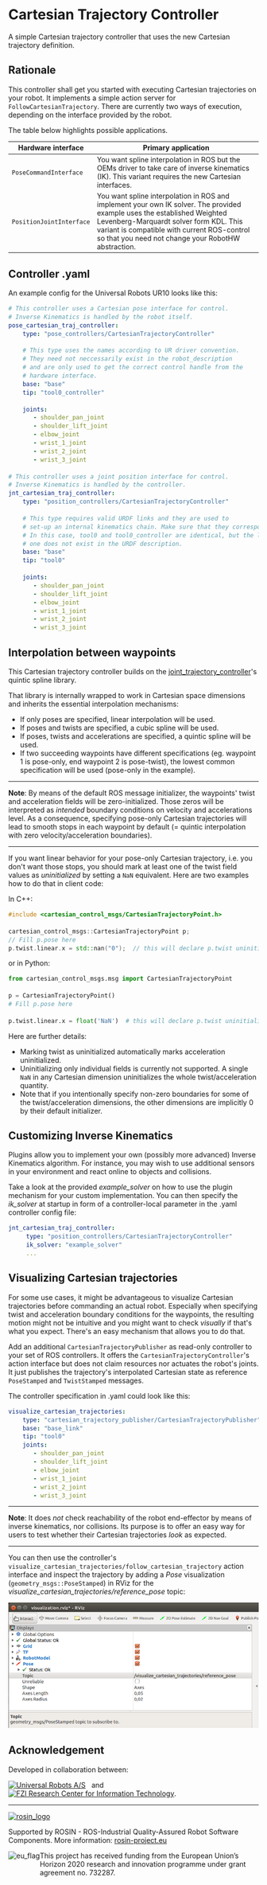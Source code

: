 # Cartesian Trajectory Controller
A simple Cartesian trajectory controller that uses the new Cartesian trajectory definition.

## Rationale
This controller shall get you started with executing Cartesian trajectories on your robot.
It implements a simple action server for `FollowCartesianTrajectory`. There are currently two ways of execution, depending on the interface provided by the robot.

The table below highlights possible applications.

| Hardware interface | Primary application |
| -------- | -------- |
| ``PoseCommandInterface``    | You want spline interpolation in ROS but the OEMs driver to take care of inverse kinematics (IK). This variant requires the new Cartesian interfaces.
| ``PositionJointInterface``     | You want spline interpolation in ROS and implement your own IK solver. The provided example uses the established Weighted Levenberg-Marquardt solver form KDL. This variant is compatible with current ROS-control so that you need not change your RobotHW abstraction.


## Controller .yaml
An example config for the Universal Robots UR10 looks like this:
```yaml
# This controller uses a Cartesian pose interface for control.
# Inverse Kinematics is handled by the robot itself.
pose_cartesian_traj_controller:
    type: "pose_controllers/CartesianTrajectoryController"

    # This type uses the names according to UR driver convention.
    # They need not neccessarily exist in the robot_description
    # and are only used to get the correct control handle from the
    # hardware interface.
    base: "base"
    tip: "tool0_controller"

    joints:
       - shoulder_pan_joint
       - shoulder_lift_joint
       - elbow_joint
       - wrist_1_joint
       - wrist_2_joint
       - wrist_3_joint

# This controller uses a joint position interface for control.
# Inverse Kinematics is handled by the controller.
jnt_cartesian_traj_controller:
    type: "position_controllers/CartesianTrajectoryController"

    # This type requires valid URDF links and they are used to
    # set-up an internal kinematics chain. Make sure that they correspond to the drivers' frames.
    # In this case, tool0 and tool0_controller are identical, but the latter
    # one does not exist in the URDF description.
    base: "base"
    tip: "tool0"

    joints:
       - shoulder_pan_joint
       - shoulder_lift_joint
       - elbow_joint
       - wrist_1_joint
       - wrist_2_joint
       - wrist_3_joint

```
## Interpolation between waypoints
This Cartesian trajectory controller builds on the [joint_trajectory_controller](http://wiki.ros.org/joint_trajectory_controller)'s quintic spline library.

That library is internally wrapped to work in Cartesian space dimensions and inherits the essential interpolation mechanisms:

- If only poses are specified, linear interpolation will be used.
- If poses and twists are specified, a cubic spline will be used.
- If poses, twists and accelerations are specified, a quintic spline will be used.
- If two succeeding waypoints have different specifications
  (eg. waypoint 1 is pose-only, end waypoint 2 is pose-twist), the lowest common specification will be used
  (pose-only in the example).

---
**Note**:
By means of the default ROS message initializer, the waypoints' twist and acceleration fields will be zero-initialized.
Those zeros will be interpreted as _intended_ boundary conditions on velocity and accelerations level.
As a consequence, specifying pose-only Cartesian trajectories will lead to smooth stops in each waypoint by default (= quintic interpolation with zero velocity/acceleration boundaries).

---

If you want linear behavior for your pose-only Cartesian trajectory, i.e. you don't want those stops, you should mark at least one of the twist field values as _uninitialized_ by setting a `NaN` equivalent.
Here are two examples how to do that in client code:

In C++:
```c++
#include <cartesian_control_msgs/CartesianTrajectoryPoint.h>

cartesian_control_msgs::CartesianTrajectoryPoint p;
// Fill p.pose here
p.twist.linear.x = std::nan("0");  // this will declare p.twist uninitialized.
```

or in Python:
```python
from cartesian_control_msgs.msg import CartesianTrajectoryPoint

p = CartesianTrajectoryPoint()
# Fill p.pose here

p.twist.linear.x = float('NaN')  # this will declare p.twist uninitialized.
```

Here are further details:
- Marking twist as uninitialized automatically marks acceleration uninitialized.
- Uninitializing only individual fields is currently not supported. A single `NaN` in any Cartesian dimension uninitializes the whole twist/acceleration quantity.
- Note that if you intentionally specify non-zero boundaries for some of the twist/acceleration dimensions, the other dimensions are implicitly 0 by their default initializer.

## Customizing Inverse Kinematics

Plugins allow you to implement your own (possibly more advanced) Inverse Kinematics algorithm. For instance, you may wish
to use additional sensors in your environment and react online to objects and collisions.

Take a look at the provided *example_solver* on how to use the plugin mechanism for your custom implementation.
You can then specify the *ik_solver* at startup in form of a controller-local parameter in the .yaml controller config file:

```yaml
jnt_cartesian_traj_controller:
     type: "position_controllers/CartesianTrajectoryController"
     ik_solver: "example_solver"
     ...

```

## Visualizing Cartesian trajectories

For some use cases, it might be advantageous to visualize Cartesian trajectories before commanding an actual robot.
Especially when specifying twist and acceleration boundary conditions for the waypoints,
the resulting motion might not be intuitive and you might want to check _visually_ if that's what you expect.
There's an easy mechanism that allows you to do that.

Add an additional `CartesianTrajectoryPublisher` as read-only
controller to your set of ROS controllers.  It offers the `CartesianTrajectoryController`'s
action interface but does not claim resources nor actuates the robot's
joints.  It just publishes the trajectory's interpolated Cartesian state
as reference `PoseStamped` and `TwistStamped` messages.

The controller specification in .yaml could look like this:

```yaml
visualize_cartesian_trajectories:
    type: "cartesian_trajectory_publisher/CartesianTrajectoryPublisher"
    base: "base_link"
    tip: "tool0"
    joints:
       - shoulder_pan_joint
       - shoulder_lift_joint
       - elbow_joint
       - wrist_1_joint
       - wrist_2_joint
       - wrist_3_joint
```

---
**Note**: It does _not_ check reachability of the robot end-effector by means of inverse kinematics, nor collisions.
Its purpose is to offer an easy way for users to test whether their Cartesian trajectories
_look_ as expected.

---

You can then use the controller's `visualize_cartesian_trajectories/follow_cartesian_trajectory` action interface and inspect
the trajectory by adding a _Pose_ visualization (`geometry_msgs::PoseStamped`) in RViz for the *visualize_cartesian_trajectories/reference_pose* topic:

![](./doc/resources/rviz_visualize_cartesian_trajectories.png)



## Acknowledgement
Developed in collaboration between:

[<img height="60" alt="Universal Robots A/S" src="../ros_control_cartesian/doc/resources/ur_logo.jpg">](https://www.universal-robots.com/) &nbsp; and &nbsp;
[<img height="60" alt="FZI Research Center for Information Technology" src="../ros_control_cartesian/doc/resources/fzi_logo.png">](https://www.fzi.de).

***
<!--
    ROSIN acknowledgement from the ROSIN press kit
    @ https://github.com/rosin-project/press_kit
-->

<a href="http://rosin-project.eu">
  <img src="http://rosin-project.eu/wp-content/uploads/rosin_ack_logo_wide.png"
       alt="rosin_logo" height="60" >
</a>

Supported by ROSIN - ROS-Industrial Quality-Assured Robot Software Components.
More information: <a href="http://rosin-project.eu">rosin-project.eu</a>

<img src="http://rosin-project.eu/wp-content/uploads/rosin_eu_flag.jpg"
     alt="eu_flag" height="45" align="left" >

This project has received funding from the European Union’s Horizon 2020
research and innovation programme under grant agreement no. 732287.
